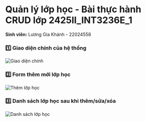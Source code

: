 # Quản lý lớp học - Bài thực hành CRUD lớp 2425II_INT3236E_1  

**Sinh viên:** Lương Gia Khánh - 22024558  

### 1️⃣ Giao diện chính của hệ thống  
![Giao diện chính](https://github.com/user-attachments/assets/1a3d710d-f8c6-4b23-81e4-68b26fe1b783)  

### 2️⃣ Form thêm mới lớp học  
![Thêm lớp học](https://github.com/user-attachments/assets/93149a2e-9d0e-4762-98ef-bfb43ad903db)  

### 3️⃣ Danh sách lớp học sau khi thêm/sửa/xóa  
![Danh sách lớp học](https://github.com/user-attachments/assets/5b6cba32-5515-4564-a629-6d2e8fad3caf)  



